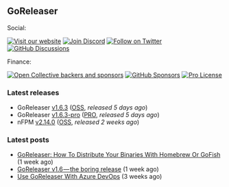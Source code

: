 ## GoReleaser

Social:

[![Visit our website](https://img.shields.io/badge/website-visit-4285F4?style=for-the-badge&logo=googlechrome)](https://goreleaser.com)
[![Join Discord](https://img.shields.io/badge/Join_our_Discord_server-5865F2?style=for-the-badge&logo=discord&logoColor=white)](https://discord.gg/RGEBtg8vQ6)
[![Follow on Twitter](https://img.shields.io/badge/follow_on_twitter-1DA1F2?style=for-the-badge&logo=twitter&logoColor=white)](https://twitter.com/goreleaser)
[![GitHub Discussions](https://img.shields.io/badge/GITHUB_DISCUSSION-181717?style=for-the-badge&logo=github&logoColor=white)](https://github.com/goreleaser/goreleaser/discussions)

Finance:

[![Open Collective backers and sponsors](https://img.shields.io/opencollective/all/goreleaser?logo=opencollective&style=for-the-badge)](https://opencollective.com/goreleaser)
[![GitHub Sponsors](https://img.shields.io/github/sponsors/caarlos0?logo=github&style=for-the-badge)](https://github.com/sponsors/caarlos0)
[![Pro License](https://img.shields.io/badge/pro-get%20a%20PRO%20license-36A9AE?style=for-the-badge&logo=gumroad)](https://goreleaser.com/pro)

### Latest releases
- GoReleaser [v1.6.3](https://github.com/goreleaser/goreleaser/releases/tag/v1.6.3) ([OSS](https://github.com/goreleaser/goreleaser), _released 5 days ago_)
- GoReleaser [v1.6.3-pro](https://github.com/goreleaser/goreleaser-pro/releases/tag/v1.6.3-pro) ([PRO](https://goreleaser.com/pro), _released 5 days ago_)
- nFPM [v2.14.0](https://github.com/goreleaser/nfpm/releases/tag/v2.14.0) ([OSS](https://nfpm.goreleaser.com), _released 2 weeks ago_)

### Latest posts
- [GoReleaser: How To Distribute Your Binaries With Homebrew Or GoFish](https://blog.goreleaser.com/goreleaser-how-to-distribute-your-binaries-with-homebrew-or-gofish-472e007b7992?source=rss----17aa0cbd263f---4) (1 week ago)
- [GoReleaser v1.6 — the boring release](https://blog.goreleaser.com/goreleaser-v1-6-the-boring-release-250930241da6?source=rss----17aa0cbd263f---4) (1 week ago)
- [Use GoReleaser With Azure DevOps](https://blog.goreleaser.com/use-goreleaser-with-azure-devops-c2212d3996ca?source=rss----17aa0cbd263f---4) (3 weeks ago)
